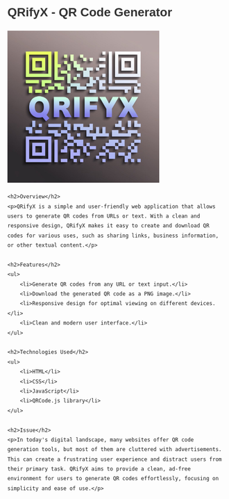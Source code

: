 <!DOCTYPE html>
<html lang="en">
<head>
    <meta charset="UTF-8">
    <meta name="viewport" content="width=device-width, initial-scale=1.0">
    <title>QRifyX - QR Code Generator README</title>
    <style>
        body {
            font-family: Arial, sans-serif;
            margin: 20px;
            line-height: 1.6;
        }
        h1, h2 {
            color: #333;
        }
        ul {
            list-style-type: disc;
            margin-left: 20px;
        }
        img {
            max-width: 100%;
            height: auto;
        }
    </style>
</head>
<body>
    <h1>QRifyX - QR Code Generator</h1>
    <img src="QRifyX.png" alt="QRifyX Logo" width="350" height="350">

    <h2>Overview</h2>
    <p>QRifyX is a simple and user-friendly web application that allows users to generate QR codes from URLs or text. With a clean and responsive design, QRifyX makes it easy to create and download QR codes for various uses, such as sharing links, business information, or other textual content.</p>

    <h2>Features</h2>
    <ul>
        <li>Generate QR codes from any URL or text input.</li>
        <li>Download the generated QR code as a PNG image.</li>
        <li>Responsive design for optimal viewing on different devices.</li>
        <li>Clean and modern user interface.</li>
    </ul>

    <h2>Technologies Used</h2>
    <ul>
        <li>HTML</li>
        <li>CSS</li>
        <li>JavaScript</li>
        <li>QRCode.js library</li>
    </ul>

    <h2>Issue</h2>
    <p>In today's digital landscape, many websites offer QR code generation tools, but most of them are cluttered with advertisements. This can create a frustrating user experience and distract users from their primary task. QRifyX aims to provide a clean, ad-free environment for users to generate QR codes effortlessly, focusing on simplicity and ease of use.</p>
</body>
</html>
